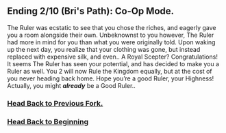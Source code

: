 ## Ending 2/10 (Bri's Path): Co-Op Mode.

The Ruler was ecstatic to see that you chose the riches, and eagerly gave you a room alongside their own. Unbeknownst to you however, The Ruler had more in mind for you than what you were originally told. Upon waking up the next day, you realize that your clothing was gone, but instead replaced with expensive silk, and even.. A Royal Scepter? Congratulations! It seems The Ruler has seen your potential, and has decided to make you a Ruler as well. You 2 will now Rule the Kingdom equally, but at the cost of you never heading back home. Hope you’re a good Ruler, your Highness! Actually, you might ___already___ be a Good Ruler..

### [Head Back to Previous Fork.](riches-or-devotion.md)
### [Head Back to Beginning](../../README.md)
